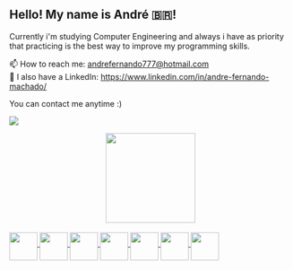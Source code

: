## Hello! My name is André 🇧🇷!

Currently i'm studying Computer Engineering and always i have as priority
that practicing is the best way to improve my programming skills.

:mailbox: How to reach me: andrefernando777@hotmail.com                                  
📔 I also have a LinkedIn: https://www.linkedin.com/in/andre-fernando-machado/
  
You can contact me anytime :)</p> 
![](https://dcbadge.vercel.app/api/shield/244254576541302784&?compact=true)

<div align="center">
  <a href="https://github.com/AndreFernandoM">
  <img height="160em" src="https://github-readme-stats.vercel.app/api?username=AndreFernandoM&show_icons=true&theme=dark&include_all_commits=true&count_private=true"/>
 
</div>

  
  <div style="display: inline_block"><br> 
    <img align="middle" height="50" width="50" src="https://cdn.jsdelivr.net/gh/devicons/devicon/icons/python/python-original.svg" />
    <img align="middle" height="50" width="50" src="https://cdn.jsdelivr.net/gh/devicons/devicon/icons/c/c-original.svg" />
    <img align="middle" height="50" width="50" src="https://cdn.jsdelivr.net/gh/devicons/devicon/icons/r/r-original.svg" />
    <img align="middle" height="50" width="50" src="https://cdn.jsdelivr.net/gh/devicons/devicon/icons/linux/linux-original.svg" />
    <img align="middle" height="50" width="50" src="https://cdn.jsdelivr.net/gh/devicons/devicon/icons/vscode/vscode-original.svg" />
    <img align="middle" height="50" width="50" src="https://cdn.jsdelivr.net/gh/devicons/devicon/icons/html5/html5-original.svg" />
    <img align="middle" height="50" width="50"src="https://cdn.jsdelivr.net/gh/devicons/devicon/icons/css3/css3-original.svg" />
   

